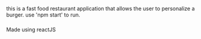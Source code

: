 this is a fast food restaurant application that allows the user to personalize a burger.
use 'npm start' to run.
###
Made using reactJS
